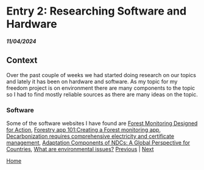 # Entry 2: Researching Software and Hardware
##### 11/04/2024

## Context
Over the past couple of weeks we had started doing research on our topics and lately it has been on hardware and software. As my topic for my freedom project is on environment there are many components to the topic so I had to find mostly reliable sources as there are many ideas on the topic. 
### Software
Some of the software websites I have found are [Forest Monitoring Designed for Action](https://www.globalforestwatch.org/), [Forestry app 101:Creating a Forest monitoring app](https://3sidedcube.com/projects/a-conservation-app-to-save-our-forests), [Decarbonization requires comprehensive electricity and certificate management](https://3sidedcube.com/projects/a-conservation-app-to-save-our-forests), [Adaptation Components of NDCs: A Global Perspective for Countries](https://www.wri.org/events/2022/8/adaptation-components-ndcs-global-perspective-countries), [What are environmental issues?](https://www.ibm.com/topics/environmental-issues)
[Previous](entry01.md) | [Next](entry03.md)

[Home](../README.md)
